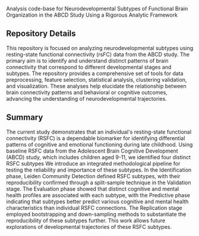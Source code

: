 Analysis code-base for Neurodevelopmental Subtypes of Functional Brain Organization in the ABCD Study Using a Rigorous Analytic Framework

## Repository Details
This repository is focused on analyzing neurodevelopmental subtypes using resting-state functional connectivity (rsFC) data from the ABCD study. The primary aim is to identify and understand distinct patterns of brain connectivity that correspond to different developmental stages and subtypes. The repository provides a comprehensive set of tools for data preprocessing, feature selection, statistical analysis, clustering validation, and visualization. These analyses help elucidate the relationship between brain connectivity patterns and behavioral or cognitive outcomes, advancing the understanding of neurodevelopmental trajectories.

## Summary 
The current study demonstrates that an individual's resting-state functional connectivity (RSFC) is a dependable biomarker for identifying differential patterns of cognitive and emotional functioning during late childhood. Using baseline RSFC data from the Adolescent Brain Cognitive Development (ABCD) study, which includes children aged 9-11, we identified four distinct RSFC subtypes We introduce an integrated methodological pipeline for testing the reliability and importance of these subtypes. In the Identification phase, Leiden Community Detection defined RSFC subtypes, with their reproducibility confirmed through a split-sample technique in the Validation stage. The Evaluation phase showed that distinct cognitive and mental health profiles are associated with each subtype, with the Predictive phase indicating that subtypes better predict various cognitive and mental health characteristics than individual RSFC connections. The Replication stage employed bootstrapping and down-sampling methods to substantiate the reproducibility of these subtypes further. This work allows future explorations of developmental trajectories of these RSFC subtypes.
